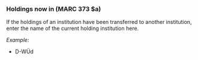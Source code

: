 ### Holdings now in (MARC 373 $a)

If the holdings of an institution have been transferred to another institution, enter the name of the current holding
institution here.

_Example:_

- D-WÜd
